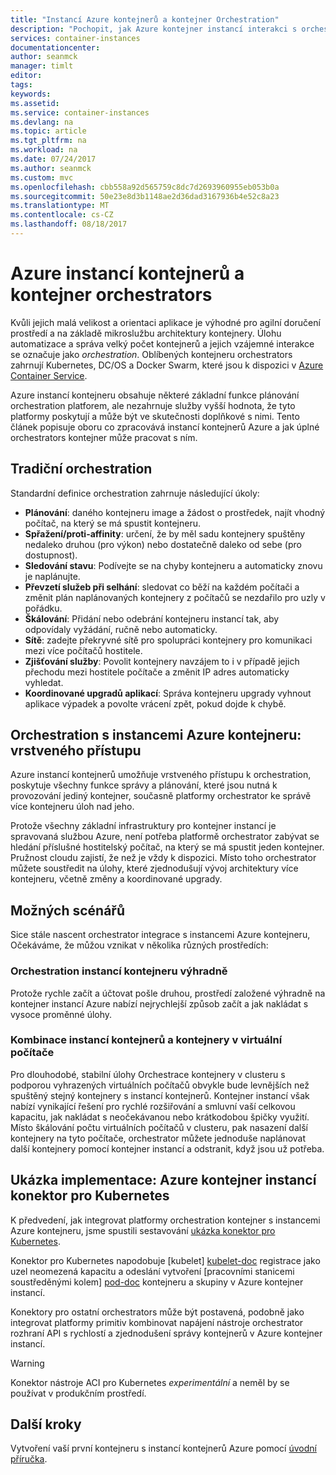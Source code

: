 ```yaml
---
title: "Instancí Azure kontejnerů a kontejner Orchestration"
description: "Pochopit, jak Azure kontejner instancí interakci s orchestrators kontejneru"
services: container-instances
documentationcenter: 
author: seanmck
manager: timlt
editor: 
tags: 
keywords: 
ms.assetid: 
ms.service: container-instances
ms.devlang: na
ms.topic: article
ms.tgt_pltfrm: na
ms.workload: na
ms.date: 07/24/2017
ms.author: seanmck
ms.custom: mvc
ms.openlocfilehash: cbb558a92d565759c8dc7d2693960955eb053b0a
ms.sourcegitcommit: 50e23e8d3b1148ae2d36dad3167936b4e52c8a23
ms.translationtype: MT
ms.contentlocale: cs-CZ
ms.lasthandoff: 08/18/2017
---
```

# <a name="azure-container-instances-and-container-orchestrators"></a>Azure instancí kontejnerů a kontejner orchestrators

Kvůli jejich malá velikost a orientaci aplikace je výhodné pro agilní doručení prostředí a na základě mikroslužbu architektury kontejnery. Úlohu automatizace a správa velký počet kontejnerů a jejich vzájemné interakce se označuje jako *orchestration*. Oblíbených kontejneru orchestrators zahrnují Kubernetes, DC/OS a Docker Swarm, které jsou k dispozici v [Azure Container Service](https://docs.microsoft.com/azure/container-service/).

Azure instancí kontejneru obsahuje některé základní funkce plánování orchestration platforem, ale nezahrnuje služby vyšší hodnota, že tyto platformy poskytují a může být ve skutečnosti doplňkové s nimi. Tento článek popisuje oboru co zpracovává instancí kontejnerů Azure a jak úplné orchestrators kontejner může pracovat s ním.

## <a name="traditional-orchestration"></a>Tradiční orchestration

Standardní definice orchestration zahrnuje následující úkoly:

- **Plánování**: daného kontejneru image a žádost o prostředek, najít vhodný počítač, na který se má spustit kontejneru.
- **Spřažení/proti-affinity**: určení, že by měl sadu kontejnery spuštěny nedaleko druhou (pro výkon) nebo dostatečně daleko od sebe (pro dostupnost).
- **Sledování stavu**: Podívejte se na chyby kontejneru a automaticky znovu je naplánujte.
- **Převzetí služeb při selhání**: sledovat co běží na každém počítači a změnit plán naplánovaných kontejnery z počítačů se nezdařilo pro uzly v pořádku.
- **Škálování**: Přidání nebo odebrání kontejneru instancí tak, aby odpovídaly vyžádání, ručně nebo automaticky.
- **Sítě**: zadejte překryvné sítě pro spolupráci kontejnery pro komunikaci mezi více počítačů hostitele.
- **Zjišťování služby**: Povolit kontejnery navzájem to i v případě jejich přechodu mezi hostitele počítače a změnit IP adres automaticky vyhledat.
- **Koordinované upgradů aplikací**: Správa kontejneru upgrady vyhnout aplikace výpadek a povolte vrácení zpět, pokud dojde k chybě.

## <a name="orchestration-with-azure-container-instances-a-layered-approach"></a>Orchestration s instancemi Azure kontejneru: vrstveného přístupu

Azure instancí kontejnerů umožňuje vrstveného přístupu k orchestration, poskytuje všechny funkce správy a plánování, které jsou nutná k provozování jediný kontejner, současně platformy orchestrator ke správě více kontejneru úloh nad jeho.

Protože všechny základní infrastruktury pro kontejner instancí je spravovaná službou Azure, není potřeba platformě orchestrator zabývat se hledání příslušné hostitelský počítač, na který se má spustit jeden kontejner. Pružnost cloudu zajistí, že než je vždy k dispozici. Místo toho orchestrator můžete soustředit na úlohy, které zjednodušují vývoj architektury více kontejneru, včetně změny a koordinované upgrady.



## <a name="potential-scenarios"></a>Možných scénářů

Sice stále nascent orchestrator integrace s instancemi Azure kontejneru, Očekáváme, že můžou vznikat v několika různých prostředích:

### <a name="orchestration-of-container-instances-exclusively"></a>Orchestration instancí kontejneru výhradně

Protože rychle začít a účtovat pošle druhou, prostředí založené výhradně na kontejner instancí Azure nabízí nejrychlejší způsob začít a jak nakládat s vysoce proměnné úlohy.

### <a name="combination-of-container-instances-and-containers-in-virtual-machines"></a>Kombinace instancí kontejnerů a kontejnery v virtuální počítače

Pro dlouhodobé, stabilní úlohy Orchestrace kontejnery v clusteru s podporou vyhrazených virtuálních počítačů obvykle bude levnějších než spuštěný stejný kontejnery s instancí kontejnerů. Kontejner instancí však nabízí vynikající řešení pro rychlé rozšiřování a smluvní vaší celkovou kapacitu, jak nakládat s neočekávanou nebo krátkodobou špičky využití. Místo škálování počtu virtuálních počítačů v clusteru, pak nasazení další kontejnery na tyto počítače, orchestrator můžete jednoduše naplánovat další kontejnery pomocí kontejner instancí a odstranit, když jsou už potřeba.

## <a name="sample-implementation-azure-container-instances-connector-for-kubernetes"></a>Ukázka implementace: Azure kontejner instancí konektor pro Kubernetes

K předvedení, jak integrovat platformy orchestration kontejner s instancemi Azure kontejneru, jsme spustili sestavování [ukázka konektor pro Kubernetes][aci-connector-k8s]. 

Konektor pro Kubernetes napodobuje [kubelet] [ kubelet-doc] registrace jako uzel neomezená kapacitu a odeslání vytvoření [pracovními stanicemi soustředěnými kolem] [ pod-doc] kontejneru a skupiny v Azure kontejner instancí. 

<!-- ![ACI Connector for Kubernetes][aci-connector-k8s-gif] -->

Konektory pro ostatní orchestrators může být postavená, podobně jako integrovat platformy primitiv kombinovat napájení nástroje orchestrator rozhraní API s rychlostí a zjednodušení správy kontejnerů v Azure kontejner instancí.

> [!WARNING]
> Konektor nástroje ACI pro Kubernetes *experimentální* a neměl by se používat v produkčním prostředí.

## <a name="next-steps"></a>Další kroky

Vytvoření vaší první kontejneru s instancí kontejnerů Azure pomocí [úvodní příručka](container-instances-quickstart.md).

<!-- IMAGES -->
[aci-connector-k8s-gif]: ./media/container-instances-orchestrator-relationship/aci-connector-k8s.gif

<!-- LINKS -->
[aci-connector-k8s]: https://github.com/azure/aci-connector-k8s
[kubelet-doc]: https://kubernetes.io/docs/admin/kubelet/
[pod-doc]: https://kubernetes.io/docs/concepts/workloads/pods/pod/